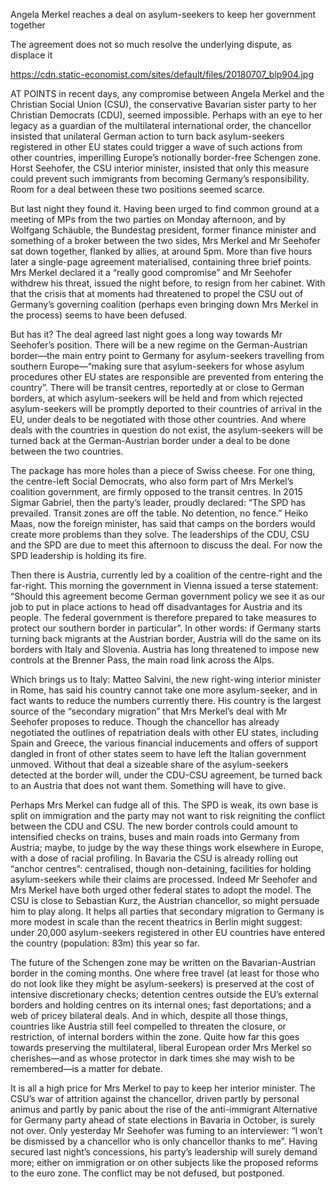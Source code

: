 Angela Merkel reaches a deal on asylum-seekers to keep her government together

The agreement does not so much resolve the underlying dispute, as displace it

https://cdn.static-economist.com/sites/default/files/20180707_blp904.jpg

AT POINTS in recent days, any compromise between Angela Merkel and the Christian Social Union (CSU), the conservative Bavarian sister party to her Christian Democrats (CDU), seemed impossible. Perhaps with an eye to her legacy as a guardian of the multilateral international order, the chancellor insisted that unilateral German action to turn back asylum-seekers registered in other EU states could trigger a wave of such actions from other countries, imperilling Europe’s notionally border-free Schengen zone. Horst Seehofer, the CSU interior minister, insisted that only this measure could prevent such immigrants from becoming Germany’s responsibility. Room for a deal between these two positions seemed scarce.

But last night they found it. Having been urged to find common ground at a meeting of MPs from the two parties on Monday afternoon, and by Wolfgang Schäuble, the Bundestag president, former finance minister and something of a broker between the two sides, Mrs Merkel and Mr Seehofer sat down together, flanked by allies, at around 5pm. More than five hours later a single-page agreement materialised, containing three brief points. Mrs Merkel declared it a “really good compromise” and Mr Seehofer withdrew his threat, issued the night before, to resign from her cabinet. With that the crisis that at moments had threatened to propel the CSU out of Germany’s governing coalition (perhaps even bringing down Mrs Merkel in the process) seems to have been defused.

But has it? The deal agreed last night goes a long way towards Mr Seehofer’s position. There will be a new regime on the German-Austrian border—the main entry point to Germany for asylum-seekers travelling from southern Europe—“making sure that asylum-seekers for whose asylum procedures other EU states are responsible are prevented from entering the country”. There will be transit centres, reportedly at or close to German borders, at which asylum-seekers will be held and from which rejected asylum-seekers will be promptly deported to their countries of arrival in the EU, under deals to be negotiated with those other countries. And where deals with the countries in question do not exist, the asylum-seekers will be turned back at the German-Austrian border under a deal to be done between the two countries. 

The package has more holes than a piece of Swiss cheese. For one thing, the centre-left Social Democrats, who also form part of Mrs Merkel’s coalition government, are firmly opposed to the transit centres. In 2015 Sigmar Gabriel, then the party’s leader, proudly declared: “The SPD has prevailed. Transit zones are off the table. No detention, no fence.” Heiko Maas, now the foreign minister, has said that camps on the borders would create more problems than they solve. The leaderships of the CDU, CSU and the SPD are due to meet this afternoon to discuss the deal. For now the SPD leadership is holding its fire.

Then there is Austria, currently led by a coalition of the centre-right and the far-right. This morning the government in Vienna issued a terse statement: “Should this agreement become German government policy we see it as our job to put in place actions to head off disadvantages for Austria and its people. The federal government is therefore prepared to take measures to protect our southern border in particular”. In other words: if Germany starts turning back migrants at the Austrian border, Austria will do the same on its borders with Italy and Slovenia. Austria has long threatened to impose new controls at the Brenner Pass, the main road link across the Alps. 

Which brings us to Italy: Matteo Salvini, the new right-wing interior minister in Rome, has said his country cannot take one more asylum-seeker, and in fact wants to reduce the numbers currently there. His country is the largest source of the “secondary migration” that Mrs Merkel’s deal with Mr Seehofer proposes to reduce. Though the chancellor has already negotiated the outlines of repatriation deals with other EU states, including Spain and Greece, the various financial inducements and offers of support dangled in front of other states seem to have left the Italian government unmoved. Without that deal a sizeable share of the asylum-seekers detected at the border will, under the CDU-CSU agreement, be turned back to an Austria that does not want them. Something will have to give.

Perhaps Mrs Merkel can fudge all of this. The SPD is weak, its own base is split on immigration and the party may not want to risk reigniting the conflict between the CDU and CSU. The new border controls could amount to intensified checks on trains, buses and main roads into Germany from Austria; maybe, to judge by the way these things work elsewhere in Europe, with a dose of racial profiling. In Bavaria the CSU is already rolling out “anchor centres”: centralised, though non-detaining, facilities for holding asylum-seekers while their claims are processed. Indeed Mr Seehofer and Mrs Merkel have both urged other federal states to adopt the model. The CSU is close to Sebastian Kurz, the Austrian chancellor, so might persuade him to play along. It helps all parties that secondary migration to Germany is more modest in scale than the recent theatrics in Berlin might suggest: under 20,000 asylum-seekers registered in other EU countries have entered the country (population: 83m) this year so far. 

The future of the Schengen zone may be written on the Bavarian-Austrian border in the coming months. One where free travel (at least for those who do not look like they might be asylum-seekers) is preserved at the cost of intensive discretionary checks; detention centres outside the EU’s external borders and holding centres on its internal ones; fast deportations; and a web of pricey bilateral deals. And in which, despite all those things, countries like Austria still feel compelled to threaten the closure, or restriction, of internal borders within the zone. Quite how far this goes towards preserving the multilateral, liberal European order Mrs Merkel so cherishes—and as whose protector in dark times she may wish to be remembered—is a matter for debate. 

It is all a high price for Mrs Merkel to pay to keep her interior minister. The CSU’s war of attrition against the chancellor, driven partly by personal animus and partly by panic about the rise of the anti-immigrant Alternative for Germany party ahead of state elections in Bavaria in October, is surely not over. Only yesterday Mr Seehofer was fuming to an interviewer: “I won’t be dismissed by a chancellor who is only chancellor thanks to me”. Having secured last night’s concessions, his party’s leadership will surely demand more; either on immigration or on other subjects like the proposed reforms to the euro zone. The conflict may be not defused, but postponed.